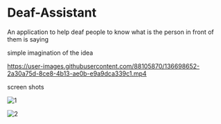 # Deaf-Assistant
An application to help deaf people to know what is the person in front of them is saying 

simple imagination of the idea 


https://user-images.githubusercontent.com/88105870/136698652-2a30a75d-8ce8-4b13-ae0b-e9a9dca339c1.mp4



screen shots 

![1](https://user-images.githubusercontent.com/88105870/136697823-bb42ae1f-5b38-4677-905b-45a44d381563.jpg)

![2](https://user-images.githubusercontent.com/88105870/136697832-569d5a71-d101-4c42-a019-f6028c9ba68e.jpg)

